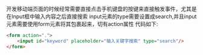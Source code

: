 开发移动端页面的时候经常需要直接点击手机键盘的按键来直接触发事件，尤其是在Input框中输入内容之后直接搜索
input元素的type需要设置成search,并且input元素需要使用form元素将其包裹起来，切有action属性
代码如下:
```html
<form action=".">
    <input id="keyword" placeholder="输入关键字搜索" type="search"/>
</form>
```
